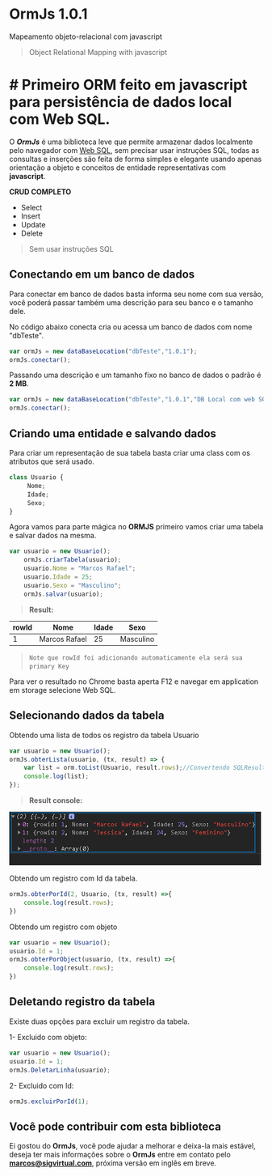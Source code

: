 #  OrmJs 1.0.1

Mapeamento objeto-relacional com javascript 
>Object Relational Mapping with javascript

# # Primeiro ORM feito em javascript para persistência de dados local com Web SQL.

O ***OrmJs*** é uma biblioteca leve que permite armazenar dados localmente pelo navegador com  [Web SQL]([https://developers.google.com/web/tools/chrome-devtools/storage/websql](https://developers.google.com/web/tools/chrome-devtools/storage/websql)), sem precisar usar instruções SQL, todas as consultas e inserções são feita de forma simples e elegante usando apenas orientação a objeto e conceitos de entidade representativas com **javascript**.

**CRUD COMPLETO**

 - Select
 - Insert
 - Update
 - Delete
 >Sem usar instruções SQL

## Conectando em um banco de dados

Para conectar em banco de dados basta informa seu nome com sua versão, você poderá passar também uma descrição para seu banco e o tamanho dele.

No código abaixo conecta cria ou acessa um banco de dados com nome "dbTeste".
```js
var ormJs = new dataBaseLocation("dbTeste","1.0.1");
ormJs.conectar();
```
Passando uma descrição e um tamanho fixo no banco de dados o padrão é **2 MB**.
```js
var ormJs = new dataBaseLocation("dbTeste","1.0.1","DB Local com web SQL", (10*1024*2024)); //10 MB
ormJs.conectar();
```

## Criando uma entidade e salvando dados
Para criar um representação de sua tabela basta criar uma class com os atributos que será usado.
```js
class Usuario {
     Nome;
     Idade;
     Sexo;
}
```
Agora vamos para parte mágica no **ORMJS** primeiro vamos criar uma tabela e salvar dados na mesma.
```js
var usuario = new Usuario();
    ormJs.criarTabela(usuario);
    usuario.Nome = "Marcos Rafael";
    usuario.Idade = 25;
    usuario.Sexo = "Masculino";
    ormJs.salvar(usuario);
```


> **Result:** 

|  rowId |Nome            |Idade  | Sexo         
|--------|----------------|-------|---------|
|1|Marcos Rafael |25 | Masculino|

>`Note que rowId foi adicionando automaticamente ela será sua primary Key`

Para ver o resultado no Chrome basta aperta F12 e navegar em application em storage selecione Web SQL.

## Selecionando dados da tabela  
Obtendo uma lista de todos os registro da tabela Usuario
```js
var usuario = new Usuario();
ormJs.obterLista(usuario, (tx, result) => {
	var list = orm.toList(Usuario, result.rows);//Convertendo SQLResultSetRowList para List<Usuario>
	console.log(list);
});
```
> **Result console:** 
> 
!["OK"](https://raw.githubusercontent.com/Mrr66/OrmJs/master/img/list%20user.PNG)

Obtendo um registro com Id da tabela.
```js
ormJs.obterPorId(2, Usuario, (tx, result) =>{
    console.log(result.rows);
})
```

Obtendo um registro com objeto
```js
var usuario = new Usuario();
usuario.Id = 1;
ormJs.obterPorObject(usuario, (tx, result) =>{
    console.log(result.rows);
})
```

## Deletando registro da tabela
Existe duas opções para excluir um registro da tabela.

1- Excluido com objeto:
```js
var usuario = new Usuario();
usuario.Id = 1;
ormJs.DeletarLinha(usuario);
```
2- Excluido com Id:
```js
ormJs.excluirPorId(1);
```

## Você pode contribuir com esta biblioteca 
Ei gostou do **OrmJs**, você pode ajudar a melhorar e deixa-la mais estável, deseja ter mais informações sobre o **OrmJs** entre em contato pelo **marcos@sigvirtual.com**, próxima versão em inglês em breve.
